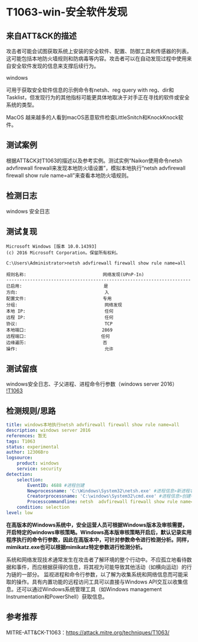# T1063-win-安全软件发现

## 来自ATT&CK的描述

攻击者可能会试图获取系统上安装的安全软件、配置、防御工具和传感器的列表。这可能包括本地防火墙规则和防病毒等内容。攻击者可以在自动发现过程中使用来自安全软件发现的信息来支撑后续行为。

windows

可用于获取安全软件信息的示例命令有netsh、reg query with reg、dir和Tasklist，但发现行为的其他指标可能更具体地取决于对手正在寻找的软件或安全系统的类型。

MacOS
越来越多的人看到macOS恶意软件检查LittleSnitch和KnockKnock软件。

## 测试案例

根据ATT&CK对T1063的描述以及参考实例。测试实例“Naikon使用命令netsh advfirewall firewall来发现本地防火墙设置”，模拟本地执行“netsh advfirewall firewall show rule name=all”来查看本地防火墙规则。

## 检测日志

windows 安全日志

## 测试复现

```dos
Microsoft Windows [版本 10.0.14393]
(c) 2016 Microsoft Corporation。保留所有权利。

C:\Users\Administrator>netsh advfirewall firewall show rule name=all

规则名称:                             网络发现(UPnP-In)
----------------------------------------------------------------------
已启用:                               是
方向:                                 入
配置文件:                             专用
分组:                                 网络发现
本地 IP:                              任何
远程 IP:                              任何
协议:                                 TCP
本地端口:     　                      2869
远程端口: 　     　                   任何
边缘遍历:                             否
操作:                                 允许
```

## 测试留痕

windows安全日志、子父进程、进程命令行参数（windows server 2016）
[!T1063](https://s2.ax1x.com/2019/11/24/MOYAoT.png)

## 检测规则/思路

```yml
title: windows本地执行netsh advfirewall firewall show rule name=all
description: windows server 2016
references: 暂无
tags: T1063
status: experimental
author: 12306Bro
logsource:
    product: windows
    service: security
detection:
    selection:
        EventID: 4688 #进程创建
        Newprocessname: 'C:\Windows\System32\netsh.exe' #进程信息>新进程名称
        Creatorprocessname: 'C:\windows\System32\cmd.exe' #进程信息>创建者进程名称
        Processcommandline: netsh  advfirewall firewall show rule name=all  #进程信息>进程命令行
    condition: selection
level: low
```

**在高版本的Windows系统中，安全运营人员可根据Windows版本及审核需要，开启特定的windows审核策略。Windows高本版审核策略开启后，默认记录实用程序执行的命令行参数，因此在高版本中，可针对参数命令进行检测分析。同样，mimikatz.exe也可以根据mimikatz特定参数进行检测分析。**

系统和网络发现技术通常发生在攻击者了解环境的整个行动中。不应孤立地看待数据和事件，而应根据获得的信息，将其视为可能导致其他活动（如横向运动）的行为链的一部分。
监视进程和命令行参数，以了解为收集系统和网络信息而可能采取的操作。具有内置功能的远程访问工具可以直接与Windows API交互以收集信息。还可以通过Windows系统管理工具（如Windows management Instrumentation和PowerShell）获取信息。

## 参考推荐

MITRE-ATT&CK-T1063：<https://attack.mitre.org/techniques/T1063/>
